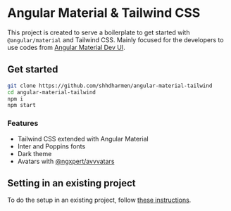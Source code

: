 # Angular Material & Tailwind CSS

This project is created to serve a boilerplate to get started with `@angular/material` and Tailwind CSS. Mainly focused for the developers to use codes from [Angular Material Dev UI](https://ui.angular-material.dev/).

## Get started

```bash
git clone https://github.com/shhdharmen/angular-material-tailwind
cd angular-material-tailwind
npm i
npm start
```

### Features

- Tailwind CSS extended with Angular Material
- Inter and Poppins fonts
- Dark theme
- Avatars with [@ngxpert/avvvatars](https://ngxpert.github.io/avvvatars/)

## Setting in an existing project

To do the setup in an existing project, follow [these instructions](https://ui.angular-material.dev/docs).

